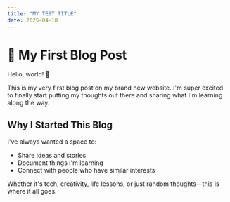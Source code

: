 ```yaml
---
title: "MY TEST TITLE"
date: 2025-04-18
---
```

# 📝 My First Blog Post

Hello, world! 👋

This is my very first blog post on my brand new website. I'm super excited to finally start putting my thoughts out there and sharing what I'm learning along the way.

## Why I Started This Blog

I've always wanted a space to:
- Share ideas and stories
- Document things I'm learning
- Connect with people who have similar interests

Whether it's tech, creativity, life lessons, or just random thoughts—this is where it all goes.
